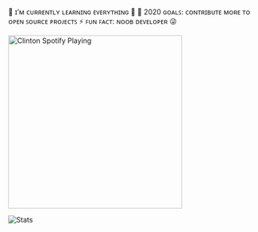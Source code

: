 🌱 ɪ’ᴍ ᴄᴜʀʀᴇɴᴛʟʏ ʟᴇᴀʀɴɪɴɢ ᴇᴠᴇʀʏᴛʜɪɴɢ 🧐
🥅 2020 ɢᴏᴀʟꜱ: ᴄᴏɴᴛʀɪʙᴜᴛᴇ ᴍᴏʀᴇ ᴛᴏ ᴏᴘᴇɴ ꜱᴏᴜʀᴄᴇ ᴘʀᴏᴊᴇᴄᴛꜱ
⚡ ꜰᴜɴ ꜰᴀᴄᴛ: ɴᴏᴏʙ ᴅᴇᴠᴇʟᴏᴘᴇʀ 😜


[<img src="https://now-playing-codestackr.vercel.app/api/spotify-playing" alt="Clinton Spotify Playing" width="350" />](https://open.spotify.com/user/swyqyimdc12jajde4vpwd2x1b)


![Stats](https://github-readme-stats.vercel.app/api?username=Clinton-Abraham&show=prs&count_private=true&show_icons=true&theme=algolia)
